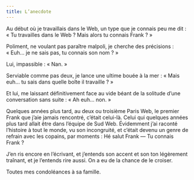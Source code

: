 ```yaml
---
title: L’anecdote
---
```


Au début où je travaillais dans le Web, un type que je connais peu me dit : « Tu travailles dans le Web ? Mais alors tu connais Frank ? »

Poliment, ne voulant pas paraître malpoli, je cherche des précisions : « Euh… je ne sais pas, tu connais son nom ? »

Lui, impassible : « Nan. »

Serviable comme pas deux, je lance une ultime bouée à la mer : « Mais euh… tu sais dans quelle boîte il travaille ? »

Et lui, me laissant définitivement face au vide béant de la solitude d’une conversation sans suite : « Ah euh… non. »

Quelques années plus tard, au deux ou troisième Paris Web, le premier Frank que j’aie jamais rencontré, c’était celui-là. Celui qui quelques années plus tard allait être dans l’équipe de Sud Web. Évidemment j’ai raconté l’histoire à tout le monde, vu son incongruité, et c’était devenu un genre de refrain avec les copains, par moments : Hé salut Frank — Tu connais Frank ?

J’en ris encore en l’écrivant, et j’entends son accent et son ton légèrement traînant, et je l’entends rire aussi. On a eu de la chance de le croiser.

Toutes mes condoléances à sa famille.